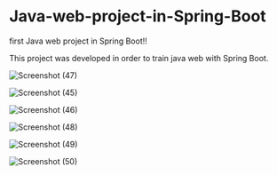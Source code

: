 # Java-web-project-in-Spring-Boot
first Java web project in Spring Boot!!

This project was developed in order to train java web with Spring Boot.


![Screenshot (47)](https://user-images.githubusercontent.com/96916005/162592129-ab184999-c141-4d7e-8498-4e86705367f1.png)

![Screenshot (45)](https://user-images.githubusercontent.com/96916005/162592127-28c2b65e-8416-4cf1-9b7a-e4a67fa8f22f.png)

![Screenshot (46)](https://user-images.githubusercontent.com/96916005/162592128-42efdb69-ebc5-43f3-a52b-d71356514732.png)

![Screenshot (48)](https://user-images.githubusercontent.com/96916005/162592280-a5724a0a-1995-4ae2-b812-b0793995dda8.png)

![Screenshot (49)](https://user-images.githubusercontent.com/96916005/162592281-42dc4684-e4c8-495c-be69-91c145b6f329.png)

![Screenshot (50)](https://user-images.githubusercontent.com/96916005/162592282-ab8111c1-e4a4-485b-8496-9c81f0ade8fb.png)
